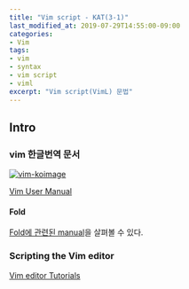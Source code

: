```yaml
---
title: "Vim script - KAT(3-1)"
last_modified_at: 2019-07-29T14:55:00-09:00
categories:
- Vim
tags:
- vim
- syntax
- vim script
- viml
excerpt: "Vim script(VimL) 문법"
---
```


## Intro

### vim 한글번역 문서

[![vim-koimage](https://user-images.githubusercontent.com/24751868/62033978-1ad34480-b228-11e9-9652-0e460942d17b.png)][vim-ko]

[Vim User Manual][vim-ko manual]


#### Fold

[Fold에 관련된 manual][vim-ko fold]을 살펴볼 수 있다.




### Scripting the Vim editor

[Vim editor Tutorials][vim-edit-tuto]



[vim-ko]: http://vim-ko.github.io/ "vim-ko github page"
[vim-ko manual]: http://vim-ko.github.io/doc/usr_toc.html#usr_toc.txt
[vim-ko fold]: http://vim-ko.github.io/doc/usr_28.html#usr_28.txt

[vim-edit-tuto]: https://developer.ibm.com/articles/l-vim-script-1/

